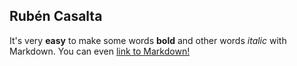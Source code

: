 ## Rubén Casalta
It's very **easy** to make some words **bold** and other words *italic* with Markdown. You can even [link to Markdown!](https://guides.github.com/features/mastering-markdown/)